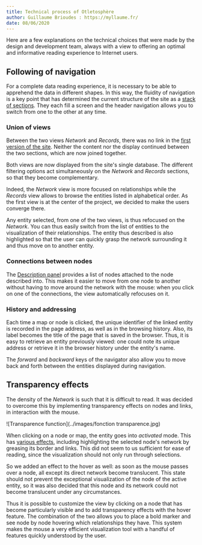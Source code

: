 ```yaml
---
title: Technical process of Otletosphère
author: Guillaume Brioudes : https://myllaume.fr/
date: 08/06/2020
---
```


Here are a few explanations on the technical choices that were made by the design and development team, always with a view to offering an optimal and informative reading experience to Internet users.

## Following of navigation

For a complete data reading experience, it is necessary to be able to apprehend the data in different shapes. In this way, the fluidity of navigation is a key point that has determined the current structure of the site as a [stack of sections](../usage/interface-elements.md). They each fill a screen and the header navigation allows you to switch from one to the other at any time.

### Union of views

Between the two views *Network* and *Records*, there was no link in the [first version of the site](../version-history.md). Neither the content nor the display continued between the two sections, which are now joined together.

Both views are now displayed from the site's single database. The different filtering options act simultaneously on the *Network* and *Records* sections, so that they become complementary.

Indeed, the *Network* view is more focused on relationships while the *Records* view allows to browse the entities listed in alphabetical order. As the first view is at the center of the project, we decided to make the users converge there.

Any entity selected, from one of the two views, is thus refocused on the *Network*. You can thus easily switch from the list of entities to the visualization of their relationships. The entity thus described is also highlighted so that the user can quickly grasp the network surrounding it and thus move on to another entity.

### Connections between nodes

The [Description panel](../usage/interface-elements.md#description-panel) provides a list of nodes attached to the node described into. This makes it easier to move from one node to another without having to move around the network with the mouse: when you click on one of the connections, the view automatically refocuses on it.

### History and addressing

Each time a map or node is clicked, the unique identifier of the linked entity is recorded in the page address, as well as in the browsing history. Also, its label becomes the title of the page that is saved in the browser. Thus, it is easy to retrieve an entity previously viewed: one could note its unique address or retrieve it in the browser history under the entity's name.

The *forward* and *backward* keys of the navigator also allow you to move back and forth between the entities displayed during navigation.

## Transparency effects

The density of the *Network* is such that it is difficult to read. It was decided to overcome this by implementing transparency effects on nodes and links, in interaction with the mouse.

![Transparence function](../images/fonction transparence.jpg)

When clicking on a node or map, the entity goes into *activated* mode. This has [various effects](../usage/entities-selection.md#effects), including highlighting the selected node's network by greasing its border and links. This did not seem to us sufficient for ease of reading, since the visualization should not only run through selections.

So we added an effect to the hover as well: as soon as the mouse passes over a node, all except its direct network become translucent. This state should not prevent the exceptional visualization of the node of the active entity, so it was also decided that this node and its network could not become translucent under any circumstances.

Thus it is possible to customize the view by clicking on a node that has become particularly visible and to add transparency effects with the hover feature. The combination of the two allows you to place a bold marker and see node by node hovering which relationships they have. This system makes the mouse a very efficient visualization tool with a handful of features quickly understood by the user.